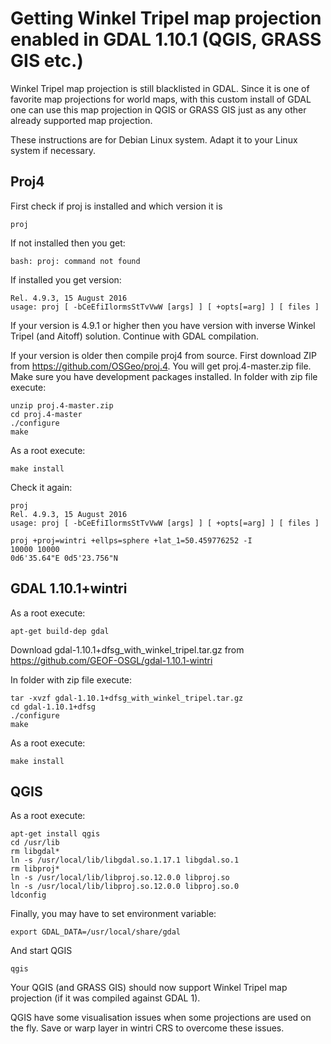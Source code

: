 
# Getting Winkel Tripel map projection enabled in GDAL 1.10.1 (QGIS, GRASS GIS etc.)

Winkel Tripel map projection is still blacklisted in GDAL. Since it is one of favorite map projections for world maps, with this custom install of GDAL one can use this map projection in QGIS or GRASS GIS just as any other already supported map projection.

These instructions are for Debian Linux system. Adapt it to your Linux system if necessary.

## Proj4

First check if proj is installed and which version it is 
```
proj
```
If not installed then you get:
```
bash: proj: command not found
```
If installed you get version:
```
Rel. 4.9.3, 15 August 2016
usage: proj [ -bCeEfiIlormsStTvVwW [args] ] [ +opts[=arg] ] [ files ]
```
If your version is 4.9.1 or higher then you have version with inverse Winkel Tripel (and Aitoff) solution. Continue with GDAL compilation.

If your version is older then compile proj4 from source. First download ZIP from https://github.com/OSGeo/proj.4. You will get proj.4-master.zip file. Make sure you have development packages installed. In folder with zip file execute:
```
unzip proj.4-master.zip
cd proj.4-master
./configure
make
```
As a root execute:
```
make install
```
Check it again:
```
proj
Rel. 4.9.3, 15 August 2016
usage: proj [ -bCeEfiIlormsStTvVwW [args] ] [ +opts[=arg] ] [ files ]

proj +proj=wintri +ellps=sphere +lat_1=50.459776252 -I
10000 10000
0d6'35.64"E	0d5'23.756"N
```
## GDAL 1.10.1+wintri

As a root execute:
```
apt-get build-dep gdal
```
Download gdal-1.10.1+dfsg_with_winkel_tripel.tar.gz from https://github.com/GEOF-OSGL/gdal-1.10.1-wintri

In folder with zip file execute:
```
tar -xvzf gdal-1.10.1+dfsg_with_winkel_tripel.tar.gz
cd gdal-1.10.1+dfsg
./configure
make
```
As a root execute:

```
make install
```

## QGIS

As a root execute:
```
apt-get install qgis
cd /usr/lib
rm libgdal*
ln -s /usr/local/lib/libgdal.so.1.17.1 libgdal.so.1
rm libproj*
ln -s /usr/local/lib/libproj.so.12.0.0 libproj.so
ln -s /usr/local/lib/libproj.so.12.0.0 libproj.so.0
ldconfig
```
Finally, you may have to set environment variable:
```
export GDAL_DATA=/usr/local/share/gdal
```
And start QGIS
```
qgis
```

Your QGIS (and GRASS GIS) should now support Winkel Tripel map projection (if it was compiled against GDAL 1).

QGIS have some visualisation issues when some projections are used on the fly. Save or warp layer in wintri CRS to overcome these issues.

